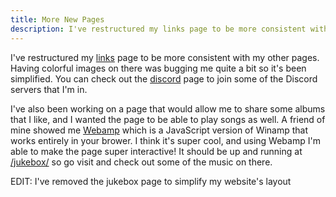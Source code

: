 ```yaml
---
title: More New Pages
description: I've restructured my links page to be more consistent with my other pages.
---
```


I've restructured my <a href="/links/">links</a> page to be more consistent with my other pages. Having colorful images on there was bugging me quite a bit so it's been simplified. You can check out the <a href="/discord/">discord</a> page to join some of the Discord servers that I'm in.

I've also been working on a page that would allow me to share some albums that I like, and I wanted the page to be able to play songs as well. A friend of mine showed me <a href="https://webamp.org/">Webamp</a> which is a JavaScript version of Winamp that works entirely in your brower. I think it's super cool, and using Webamp I'm able to make the page super interactive! It should be up and running at <a href="/jukebox/">/jukebox/</a> so go visit and check out some of the music on there.

EDIT: I've removed the jukebox page to simplify my website's layout